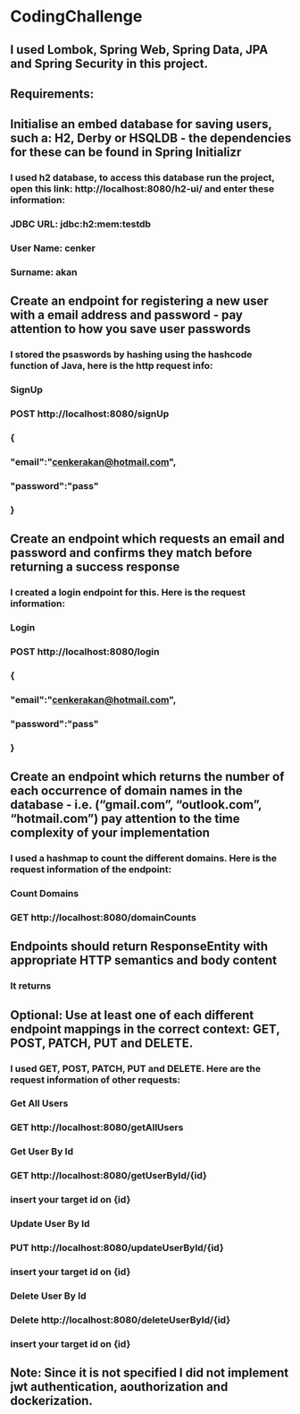 # CodingChallenge
## I used  Lombok, Spring Web, Spring Data, JPA and Spring Security in this project.

## Requirements:
## Initialise an embed database for saving users, such a: H2, Derby or HSQLDB - the dependencies for these can be found in Spring Initializr
### I used h2 database, to access this database run the project, open this link: http://localhost:8080/h2-ui/ and enter these information:
### JDBC URL: jdbc:h2:mem:testdb 
### User Name: cenker
### Surname: akan


## Create an endpoint for registering a new user with a email address and password - pay attention to how you save user passwords
### I stored the psaswords by hashing using the hashcode function of Java, here is the http request info:
### SignUp
### POST http://localhost:8080/signUp 
### {
###    "email":"cenkerakan@hotmail.com",
###    "password":"pass"
### }


## Create an endpoint which requests an email and password and confirms they match before returning a success response
### I created a login endpoint for this. Here is the request information:
### Login
### POST http://localhost:8080/login
### {
###    "email":"cenkerakan@hotmail.com",
###    "password":"pass"
### }


## Create an endpoint which returns the number of each occurrence of domain names in the database - i.e. (“gmail.com”, “outlook.com”, “hotmail.com”) pay attention to the time complexity of your implementation
### I used a hashmap to count the different domains. Here is the request information of the endpoint:
### Count Domains
### GET http://localhost:8080/domainCounts

## Endpoints should return ResponseEntity with appropriate HTTP semantics and body content
### It returns

## Optional: Use at least one of each different endpoint mappings in the correct context: GET, POST, PATCH, PUT and DELETE. 
### I used GET, POST, PATCH, PUT and DELETE. Here are the request information of other requests:
### Get All Users
### GET http://localhost:8080/getAllUsers


### Get User By Id
### GET http://localhost:8080/getUserById/{id}
### insert your target id on {id}


### Update User By Id
### PUT http://localhost:8080/updateUserById/{id}
### insert your target id on {id}


### Delete User By Id
### Delete http://localhost:8080/deleteUserById/{id}
### insert your target id on {id}


## Note: Since it is not specified I did not implement jwt authentication, aouthorization and dockerization.
  
